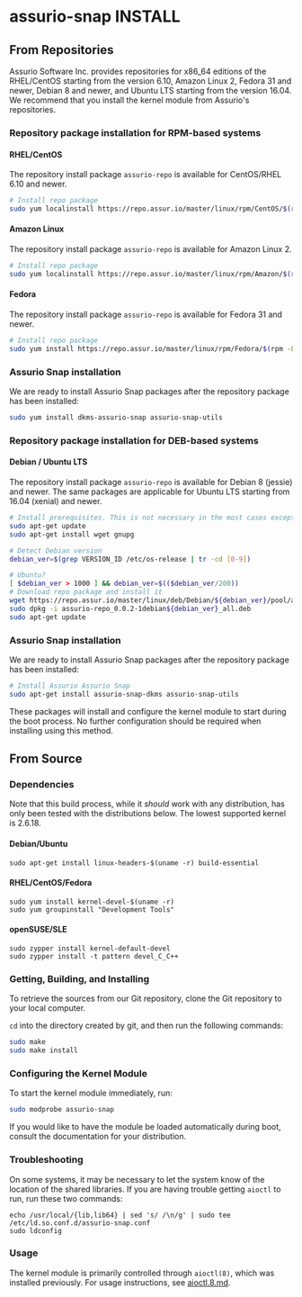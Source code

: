 # assurio-snap INSTALL

## From Repositories
Assurio Software Inc. provides repositories for x86_64 editions of the RHEL/CentOS starting from the version 6.10, Amazon Linux 2, Fedora 31 and newer, Debian 8 and newer, and Ubuntu LTS starting from the version 16.04.
We recommend that you install the kernel module from Assurio's repositories.

### Repository package installation for RPM-based systems

#### RHEL/CentOS
The repository install package `assurio-repo` is available for CentOS/RHEL 6.10 and newer.

```bash
# Install repo package
sudo yum localinstall https://repo.assur.io/master/linux/rpm/CentOS/$(rpm -E %rhel)/x86_64/Packages/assurio-repo-0.0.2-1.el$(rpm -E %rhel).noarch.rpm
```

#### Amazon Linux
The repository install package `assurio-repo` is available for Amazon Linux 2.

```bash
# Install repo package
sudo yum localinstall https://repo.assur.io/master/linux/rpm/Amazon/$(rpm -E %%amzn)/x86_64/Packages/assurio-repo-0.0.2-1.amzn$(rpm -E %amzn).noarch.rpm
```

#### Fedora
The repository install package `assurio-repo` is available for Fedora 31 and newer.
```bash
# Install repo package
sudo yum install https://repo.assur.io/master/linux/rpm/Fedora/$(rpm -E %fedora)/x86_64/Packages/assurio-repo-0.0.2-1.fc$(rpm -E %fedora).noarch.rpm
```

### Assurio Snap installation

We are ready to install Assurio Snap packages after the repository package has been installed:

```bash
sudo yum install dkms-assurio-snap assurio-snap-utils
```

### Repository package installation for DEB-based systems

#### Debian / Ubuntu LTS
The repository install package `assurio-repo` is available for Debian 8 (jessie) and newer.
The same packages are applicable for Ubuntu LTS starting from 16.04 (xenial) and newer.
```bash
# Install prerequisites. This is not necessary in the most cases except pure docker.
sudo apt-get update
sudo apt-get install wget gnupg

# Detect Debian version
debian_ver=$(grep VERSION_ID /etc/os-release | tr -cd [0-9])

# Ubuntu? 
[ $debian_ver > 1000 ] && debian_ver=$(($debian_ver/200))
# Download repo package and install it
wget https://repo.assur.io/master/linux/deb/Debian/${debian_ver}/pool/assurio-repo_0.0.2-1debian${debian_ver}_all.deb
sudo dpkg -i assurio-repo_0.0.2-1debian${debian_ver}_all.deb
sudo apt-get update
```

### Assurio Snap installation

We are ready to install Assurio Snap packages after the repository package has been installed:

```bash
# Install Assurio Assurio Snap
sudo apt-get install assurio-snap-dkms assurio-snap-utils
```

These packages will install and configure the kernel module to start during the boot process. No further configuration should be required when installing using this method.

## From Source

### Dependencies

Note that this build process, while it _should_ work with any distribution, has only been tested with the distributions below. The lowest supported kernel is 2.6.18.

#### Debian/Ubuntu
```
sudo apt-get install linux-headers-$(uname -r) build-essential
```

#### RHEL/CentOS/Fedora
```
sudo yum install kernel-devel-$(uname -r)
sudo yum groupinstall "Development Tools"
```

#### openSUSE/SLE
```
sudo zypper install kernel-default-devel
sudo zypper install -t pattern devel_C_C++
```

### Getting, Building, and Installing
To retrieve the sources from our Git repository, clone the Git repository to your local computer.

`cd` into the directory created by git, and then run the following commands:
```bash
sudo make
sudo make install
```

### Configuring the Kernel Module
To start the kernel module immediately, run:
```bash
sudo modprobe assurio-snap
```

If you would like to have the module be loaded automatically during boot, consult the documentation for your distribution.

### Troubleshooting
On some systems, it may be necessary to let the system know of the location of the shared libraries. If you are having trouble getting `aioctl` to run, run these two commands:
```
echo /usr/local/{lib,lib64} | sed 's/ /\n/g' | sudo tee /etc/ld.so.conf.d/assurio-snap.conf
sudo ldconfig
```

### Usage
The kernel module is primarily controlled through `aioctl(8)`, which was installed previously. For usage instructions, see [aioctl.8.md](doc/aioctl.8.md).
